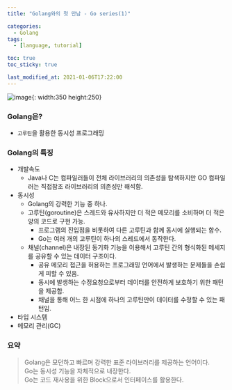 ```yaml
---
title: "Golang와의 첫 만남 - Go series(1)"

categories:
  - Golang
tags:
  - [language, tutorial]

toc: true
toc_sticky: true

last_modified_at: 2021-01-06T17:22:00
---
```


![image](https://user-images.githubusercontent.com/37994634/105621623-ed7f4b00-5e4c-11eb-9c3d-53a3b52b289a.png){: width:350 height:250}

### Golang은?

- `고루틴`을 활용한 동시성 프로그래밍
  <br>

### Golang의 특징

- 개발속도
  - Java나 C는 컴파일러들이 전체 라이브러리의 의존성을 탐색하지만 GO 컴파일러는 직접참조 라이브러리의 의존성만 해석함.
- 동시성
  - Golang의 강력한 기능 중 하나.
  - 고루틴(goroutine)은 스레드와 유사하지만 더 적은 메모리를 소비하며 더 적은 양의 코드로 구현 가능.
    - 프로그램의 진입점을 비롯하여 다른 고루틴과 함께 동시에 실행되는 함수.
    - Go는 여러 개의 고루틴이 하나의 스레드에서 동작한다.
  - 채널(channel)은 내장된 동기화 기능을 이용해서 고루틴 간의 형식화된 메세지를 공유할 수 있는 데이터 구조이다.
    - 공유 메모리 접근을 허용하는 프로그래밍 언어에서 발생하는 문제들을 손쉽게 피할 수 있음.
    - 동시에 발생하는 수정요청으로부터 데이터를 안전하게 보호하기 위한 패턴을 제공함.
    - 채널을 통해 어느 한 시점에 하나의 고루틴만이 데이터를 수정할 수 있는 패턴임.
- 타입 시스템
- 메모리 관리(GC)
  <br>

### 요약

> Golang은 모던하고 빠르며 강력한 표준 라이브러리를 제공하는 언어이다.  
> Go는 동시성 기능을 자체적으로 내장한다.  
> Go는 코드 재사용을 위한 Block으로서 인터페이스를 활용한다.
